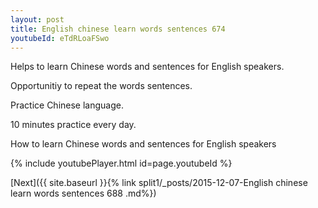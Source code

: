 ```yaml
---
layout: post
title: English chinese learn words sentences 674 
youtubeId: eTdRLoaFSwo
---
```

 
 
Helps to learn Chinese words and sentences for English speakers.

Opportunitiy to repeat the words sentences. 

Practice Chinese language. 
 
10 minutes practice every day. 
 
How to learn Chinese words and sentences for English speakers 
 
{% include youtubePlayer.html id=page.youtubeId %}
 
 
[Next]({{ site.baseurl }}{% link  split1/_posts/2015-12-07-English chinese learn words sentences 688 .md%})
 
